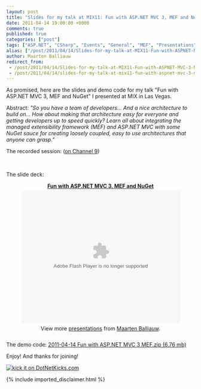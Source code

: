 ```yaml
---
layout: post
title: "Slides for my talk at MIX11: Fun with ASP.NET MVC 3, MEF and NuGet"
date: 2011-04-14 19:00:00 +0000
comments: true
published: true
categories: ["post"]
tags: ["ASP.NET", "CSharp", "Events", "General", "MEF", "Presentations", "Screencasts"]
alias: ["/post/2011/04/14/Slides-for-my-talk-at-MIX11-Fun-with-ASPNET-MVC-3-MEF-and-NuGet.aspx", "/post/2011/04/14/slides-for-my-talk-at-mix11-fun-with-aspnet-mvc-3-mef-and-nuget.aspx"]
author: Maarten Balliauw
redirect_from:
 - /post/2011/04/14/Slides-for-my-talk-at-MIX11-Fun-with-ASPNET-MVC-3-MEF-and-NuGet.aspx.html
 - /post/2011/04/14/slides-for-my-talk-at-mix11-fun-with-aspnet-mvc-3-mef-and-nuget.aspx.html
---
```

<p>As promised, here are the slides and demo code for my talk "Fun with ASP.NET MVC 3, MEF and NuGet" I presented at MIX in Las Vegas.</p>
<p>Abstract: <em>"So you have a team of developers&hellip; And a nice architecture to build on&hellip; How about making that architecture easy for everyone and getting developers up to speed quickly? Learn all about integrating the managed extensibility framework (MEF) and ASP.NET MVC with some NuGet sauce for creating loosely coupled, easy to use architectures that anyone can grasp."</em></p>
<p>The recorded session: (<a href="http://channel9.msdn.com/events/MIX/MIX11/OPN07">on Channel 9</a>)</p>
<p>&nbsp;</p>
<p>The slide deck:</p>
<div id="__ss_7620132" style="text-align: center; width: 100%;"><strong style="display: block; margin: 12px 0 4px;"><a title="Fun with ASP.NET MVC 3, MEF and NuGet" href="http://www.slideshare.net/maartenba/fun-with-aspnet-mvc-3-mef-and-nuget">Fun with ASP.NET MVC 3, MEF and NuGet</a></strong>
<object id="__sse7620132" width="425" height="355">
<param name="movie" value="http://static.slidesharecdn.com/swf/ssplayer2.swf?doc=mix11finalballiauwopn07-110413175613-phpapp01&amp;stripped_title=fun-with-aspnet-mvc-3-mef-and-nuget&amp;userName=maartenba" />
<param name="allowFullScreen" value="true" />
<param name="allowScriptAccess" value="always" /><embed type="application/x-shockwave-flash" width="425" height="355" src="http://static.slidesharecdn.com/swf/ssplayer2.swf?doc=mix11finalballiauwopn07-110413175613-phpapp01&amp;stripped_title=fun-with-aspnet-mvc-3-mef-and-nuget&amp;userName=maartenba" allowfullscreen="true" allowscriptaccess="always" name="__sse7620132"></embed>
</object>
<div style="padding: 5px 0 12px;">View more <a href="http://www.slideshare.net/">presentations</a> from <a href="http://www.slideshare.net/maartenba">Maarten Balliauw</a>.</div>
</div>
<p>The demo code: <a href="/files/2011/4/2011-04-14+Fun+with+ASP.NET+MVC+3+MEF.zip">2011-04-14 Fun with ASP.NET MVC 3 MEF.zip (6.76 mb)</a></p>
<p>Enjoy! And thanks for joining!</p>
<p><a href="http://www.dotnetkicks.com/kick/?url=/post/2011/04/14/Slides-for-my-talk-at-MIX11-Fun-with-ASPNET-MVC-3-MEF-and-NuGet.aspx&amp;title=Slides for my talk at MIX11: Fun with ASP.NET MVC 3, MEF and NuGet"> <img src="http://www.dotnetkicks.com/Services/Images/KickItImageGenerator.ashx?url=/post/2011/04/14/Slides-for-my-talk-at-MIX11-Fun-with-ASPNET-MVC-3-MEF-and-NuGet.aspx" border="0" alt="kick it on DotNetKicks.com" /> </a></p>
<script src="http://b.scorecardresearch.com/beacon.js?c1=7&amp;c2=7400849&amp;c3=1&amp;c4=&amp;c5=&amp;c6="></script>
{% include imported_disclaimer.html %}
